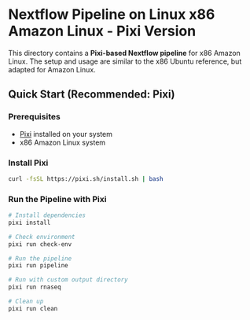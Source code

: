 # Nextflow Pipeline on Linux x86 Amazon Linux - Pixi Version

This directory contains a **Pixi-based Nextflow pipeline** for x86 Amazon Linux. The setup and usage are similar to the x86 Ubuntu reference, but adapted for Amazon Linux.

## Quick Start (Recommended: Pixi)

### Prerequisites

- [Pixi](https://pixi.sh) installed on your system
- x86 Amazon Linux system

### Install Pixi

```bash
curl -fsSL https://pixi.sh/install.sh | bash
```

### Run the Pipeline with Pixi

```bash
# Install dependencies
pixi install

# Check environment
pixi run check-env

# Run the pipeline
pixi run pipeline

# Run with custom output directory
pixi run rnaseq

# Clean up
pixi run clean
```
